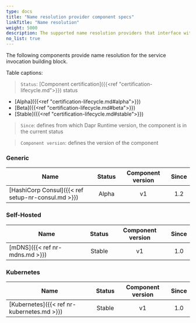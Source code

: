 ```yaml
---
type: docs
title: "Name resolution provider component specs"
linkTitle: "Name resolution"
weight: 5000
description: The supported name resolution providers that interface with Dapr service invocation
no_list: true
---
```


The following components provide name resolution for the service invocation building block.

Table captions:

> `Status`: [Component certification]({{<ref "certification-lifecycle.md">}}) status
  - [Alpha]({{<ref "certification-lifecycle.md#alpha">}})
  - [Beta]({{<ref "certification-lifecycle.md#beta">}})
  - [Stable]({{<ref "certification-lifecycle.md#stable">}})
> `Since`: defines from which Dapr Runtime version, the component is in the current status

> `Component version`: defines the version of the component

### Generic

| Name                                            | Status  | Component version | Since |
|-------------------------------------------------|:-------:|:-----------------:|:-----:|
| [HashiCorp Consul]({{< ref setup-nr-consul.md >}}) | Alpha   | v1                | 1.2   |

### Self-Hosted

| Name | Status | Component version | Since |
|------|:------:|:-----------------:|:-----:|
| [mDNS]({{< ref nr-mdns.md >}}) | Stable| v1 | 1.0 |

### Kubernetes

| Name       | Status | Component version | Since |
|------------|:------:|:-----------------:|:-----:|
| [Kubernetes]({{< ref nr-kubernetes.md >}}) | Stable| v1 | 1.0 |

